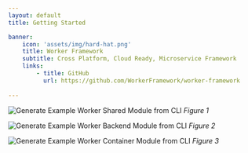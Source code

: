 ```yaml
---
layout: default
title: Getting Started

banner:
    icon: 'assets/img/hard-hat.png'
    title: Worker Framework
    subtitle: Cross Platform, Cloud Ready, Microservice Framework
    links:
        - title: GitHub
          url: https://github.com/WorkerFramework/worker-framework
          
---
```



![Generate Example Worker Shared Module from CLI]('images/CLIGenerateExampleShared.png')
*Figure 1*


![Generate Example Worker Backend Module from CLI]('/images/CLIGenerateExampleBackend.png')
*Figure 2*

![Generate Example Worker Container Module from CLI]('./images/CLIGenerateExampleContainer.png')
*Figure 3*
